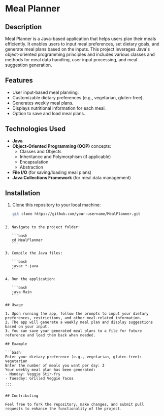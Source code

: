# Meal Planner

## Description
Meal Planner is a Java-based application that helps users plan their meals efficiently. It enables users to input meal preferences, set dietary goals, and generate meal plans based on the inputs. This project leverages Java's object-oriented programming principles and includes various classes and methods for meal data handling, user input processing, and meal suggestion generation.

## Features
- User input-based meal planning.
- Customizable dietary preferences (e.g., vegetarian, gluten-free).
- Generates weekly meal plans.
- Displays nutritional information for each meal.
- Option to save and load meal plans.

## Technologies Used
- **Java** 
- **Object-Oriented Programming (OOP)** concepts:
  - Classes and Objects
  - Inheritance and Polymorphism (if applicable)
  - Encapsulation
  - Abstraction
- **File I/O** (for saving/loading meal plans)
- **Java Collections Framework** (for meal data management)

## Installation

1. Clone this repository to your local machine:
   ```bash
   git clone https://github.com/your-username/MealPlanner.git
````

2. Navigate to the project folder:

   ```bash
   cd MealPlanner
   ```

3. Compile the Java files:

   ```bash
   javac *.java
   ```

4. Run the application:

   ```bash
   java Main
   ```

## Usage

1. Upon running the app, follow the prompts to input your dietary preferences, restrictions, and other meal-related information.
2. The app will generate a weekly meal plan and display suggestions based on your input.
3. You can save your generated meal plans to a file for future reference and load them back when needed.

## Example

```bash
Enter your dietary preference (e.g., vegetarian, gluten-free): vegetarian
Enter the number of meals you want per day: 3
Your weekly meal plan has been generated:
- Monday: Veggie Stir-fry
- Tuesday: Grilled Veggie Tacos
...
```

## Contributing

Feel free to fork the repository, make changes, and submit pull requests to enhance the functionality of the project.
